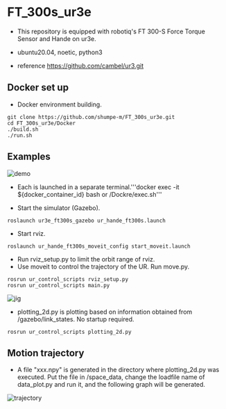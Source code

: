 # FT_300s_ur3e
- This repository is equipped with robotiq's FT 300-S Force Torque Sensor and Hande on ur3e.

- ubuntu20.04, noetic, python3

- reference https://github.com/cambel/ur3.git

## Docker set up
- Docker environment building.
```
git clone https://github.com/shumpe-m/FT_300s_ur3e.git
cd FT_300s_ur3e/Docker
./build.sh
./run.sh
```

## Examples

![demo](https://raw.github.com/wiki/shumpe-m/FT_300s_ur3e/images/pick_and_place.gif)
- Each is launched in a separate terminal.'''docker exec -it ${docker_container_id} bash or /Dockre/exec.sh'''

- Start the simulator (Gazebo).
```
roslaunch ur3e_ft300s_gazebo ur_hande_ft300s.launch
```

- Start rviz.
```
roslaunch ur_hande_ft300s_moveit_config start_moveit.launch
```
- Run rviz_setup.py to limit the orbit range of rviz.
- Use moveit to control the trajectory of the UR. Run move.py.
```
rosrun ur_control_scripts rviz_setup.py 
rosrun ur_control_scripts main.py 
```


![jig](https://raw.github.com/wiki/shumpe-m/FT_300s_ur3e/images/jig.gif)



- plotting_2d.py is plotting based on information obtained from /gazebo/link_states. No startup required.
```
rosrun ur_control_scripts plotting_2d.py 
```


## Motion trajectory
- A file "xxx.npy" is generated in the directory where plotting_2d.py was executed. Put the file in /space_data, change the loadfile name of data_plot.py and run it, and the following graph will be generated.

![trajectory](https://raw.github.com/wiki/shumpe-m/FT_300s_ur3e/images/motion.png)